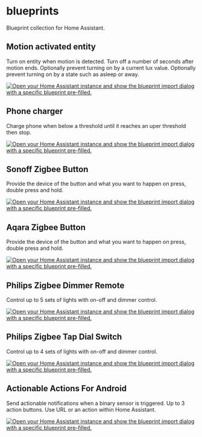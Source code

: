 # blueprints

Blueprint collection for Home Assistant.

## Motion activated entity
Turn on entity when motion is detected. Turn off a number of seconds after motion ends. Optionally prevent turning on by a current lux value. Optionally prevent turning on by a state such as asleep or away.

[![Open your Home Assistant instance and show the blueprint import dialog with a specific blueprint pre-filled.](https://my.home-assistant.io/badges/blueprint_import.svg)](https://my.home-assistant.io/redirect/blueprint_import/?blueprint_url=https%3A%2F%2Fgithub.com%2Fforseti1982%2Fhome-assisstent-blueprints%23%3A%7E%3Atext%3D6%2520months%2520ago-%2Cmotion_activated_entity.yaml%2C-Update%2520motion_activated_entity.yaml)

## Phone charger
Charge phone when below a threshold until it reaches an uper threshold then stop.

[![Open your Home Assistant instance and show the blueprint import dialog with a specific blueprint pre-filled.](https://my.home-assistant.io/badges/blueprint_import.svg)](https://my.home-assistant.io/redirect/blueprint_import/?blueprint_url=https%3A%2F%2Fgithub.com%2Fapollo1220%2Fblueprints%2Fblob%2Fmain%2Fphone_charger.yaml)

## Sonoff Zigbee Button
Provide the device of the button and what you want to happen on press, double press and hold.

[![Open your Home Assistant instance and show the blueprint import dialog with a specific blueprint pre-filled.](https://my.home-assistant.io/badges/blueprint_import.svg)](https://my.home-assistant.io/redirect/blueprint_import/?blueprint_url=https%3A%2F%2Fgithub.com%2Fapollo1220%2Fblueprints%2Fblob%2Fmain%2Fsonoff_zigbee_button.yaml)

## Aqara Zigbee Button
Provide the device of the button and what you want to happen on press, double press and hold.

[![Open your Home Assistant instance and show the blueprint import dialog with a specific blueprint pre-filled.](https://my.home-assistant.io/badges/blueprint_import.svg)](https://my.home-assistant.io/redirect/blueprint_import/?blueprint_url=https%3A%2F%2Fgithub.com%2Fapollo1220%2Fblueprints%2Fblob%2Fmain%2Faqara_zigbee_button.yaml)

## Philips Zigbee Dimmer Remote
Control up to 5 sets of lights with on-off and dimmer control.

[![Open your Home Assistant instance and show the blueprint import dialog with a specific blueprint pre-filled.](https://my.home-assistant.io/badges/blueprint_import.svg)](https://my.home-assistant.io/redirect/blueprint_import/?blueprint_url=https%3A%2F%2Fgithub.com%2Fapollo1220%2Fblueprints%2Fblob%2Fmain%2Fphilips_zigbee_remote.yaml)

## Philips Zigbee Tap Dial Switch
Control up to 4 sets of lights with on-off and dimmer control.

[![Open your Home Assistant instance and show the blueprint import dialog with a specific blueprint pre-filled.](https://my.home-assistant.io/badges/blueprint_import.svg)](https://my.home-assistant.io/redirect/blueprint_import/?blueprint_url=https%3A%2F%2Fgithub.com%2Fapollo1220%2Fblueprints%2Fblob%2Fmain%2Fphilips_zigbee_dial.yaml)

## Actionable Actions For Android
Send actionable notifications when a binary sensor is triggered. Up to 3 action buttons. Use URL or an action within Home Assistant.

[![Open your Home Assistant instance and show the blueprint import dialog with a specific blueprint pre-filled.](https://my.home-assistant.io/badges/blueprint_import.svg)](https://my.home-assistant.io/redirect/blueprint_import/?blueprint_url=https%3A%2F%2Fgithub.com%2Fapollo1220%2Fblueprints%2Fblob%2Fmain%2Factionable_notifications_for_android.yaml)
